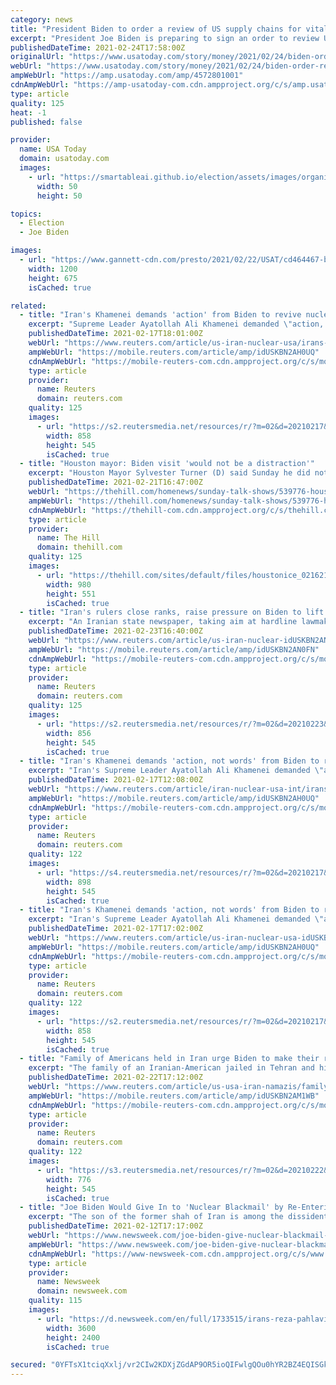 ```yaml
---
category: news
title: "President Biden to order a review of US supply chains for vital goods"
excerpt: "President Joe Biden is preparing to sign an order to review U.S. supply chains for large-capacity batteries, pharmaceuticals and other goods."
publishedDateTime: 2021-02-24T17:58:00Z
originalUrl: "https://www.usatoday.com/story/money/2021/02/24/biden-order-review-us-supply-chains-vital-goods/4572801001/"
webUrl: "https://www.usatoday.com/story/money/2021/02/24/biden-order-review-us-supply-chains-vital-goods/4572801001/"
ampWebUrl: "https://amp.usatoday.com/amp/4572801001"
cdnAmpWebUrl: "https://amp-usatoday-com.cdn.ampproject.org/c/s/amp.usatoday.com/amp/4572801001"
type: article
quality: 125
heat: -1
published: false

provider:
  name: USA Today
  domain: usatoday.com
  images:
    - url: "https://smartableai.github.io/election/assets/images/organizations/usatoday.com-50x50.jpg"
      width: 50
      height: 50

topics:
  - Election
  - Joe Biden

images:
  - url: "https://www.gannett-cdn.com/presto/2021/02/22/USAT/cd464467-bd05-4701-87c5-32bd40872ca9-AP_Biden_1.jpg?auto=webp&crop=5999,3374,x1,y272&format=pjpg&width=1200"
    width: 1200
    height: 675
    isCached: true

related:
  - title: "Iran's Khamenei demands 'action' from Biden to revive nuclear deal"
    excerpt: "Supreme Leader Ayatollah Ali Khamenei demanded \"action, not words\" from the United States if it wants to revive Iran's 2015 nuclear deal with world powers, challenging new President Joe Biden to take the first step toward a thaw."
    publishedDateTime: 2021-02-17T18:01:00Z
    webUrl: "https://www.reuters.com/article/us-iran-nuclear-usa/irans-khamenei-demands-action-from-biden-to-revive-nuclear-deal-idUSKBN2AH0UQ"
    ampWebUrl: "https://mobile.reuters.com/article/amp/idUSKBN2AH0UQ"
    cdnAmpWebUrl: "https://mobile-reuters-com.cdn.ampproject.org/c/s/mobile.reuters.com/article/amp/idUSKBN2AH0UQ"
    type: article
    provider:
      name: Reuters
      domain: reuters.com
    quality: 125
    images:
      - url: "https://s2.reutersmedia.net/resources/r/?m=02&d=20210217&t=2&i=1551842006&w=&fh=545px&fw=&ll=&pl=&sq=&r=LYNXMPEH1G0MB"
        width: 858
        height: 545
        isCached: true
  - title: "Houston mayor: Biden visit 'would not be a distraction'"
    excerpt: "Houston Mayor Sylvester Turner (D) said Sunday he did not believe a visit to Texas by President Biden would be a “distraction” after winter storms devastated the state’s energy grid."
    publishedDateTime: 2021-02-21T16:47:00Z
    webUrl: "https://thehill.com/homenews/sunday-talk-shows/539776-houston-mayor-biden-visit-would-not-be-a-distraction"
    ampWebUrl: "https://thehill.com/homenews/sunday-talk-shows/539776-houston-mayor-biden-visit-would-not-be-a-distraction?amp"
    cdnAmpWebUrl: "https://thehill-com.cdn.ampproject.org/c/s/thehill.com/homenews/sunday-talk-shows/539776-houston-mayor-biden-visit-would-not-be-a-distraction?amp"
    type: article
    provider:
      name: The Hill
      domain: thehill.com
    quality: 125
    images:
      - url: "https://thehill.com/sites/default/files/houstonice_021621getty.jpg"
        width: 980
        height: 551
        isCached: true
  - title: "Iran's rulers close ranks, raise pressure on Biden to lift sanctions"
    excerpt: "An Iranian state newspaper, taking aim at hardline lawmakers' intervention in Tehran's nuclear row with the West, warned on Tuesday that overly radical actions may lead to Iran's isolation after a new law ended snap inspections by U."
    publishedDateTime: 2021-02-23T16:40:00Z
    webUrl: "https://www.reuters.com/article/us-iran-nuclear-idUSKBN2AN0FN"
    ampWebUrl: "https://mobile.reuters.com/article/amp/idUSKBN2AN0FN"
    cdnAmpWebUrl: "https://mobile-reuters-com.cdn.ampproject.org/c/s/mobile.reuters.com/article/amp/idUSKBN2AN0FN"
    type: article
    provider:
      name: Reuters
      domain: reuters.com
    quality: 125
    images:
      - url: "https://s2.reutersmedia.net/resources/r/?m=02&d=20210223&t=2&i=1552555946&w=&fh=545px&fw=&ll=&pl=&sq=&r=LYNXMPEH1M0AH"
        width: 856
        height: 545
        isCached: true
  - title: "Iran's Khamenei demands 'action, not words' from Biden to revive nuclear deal"
    excerpt: "Iran's Supreme Leader Ayatollah Ali Khamenei demanded \"action, not words\" from the United States if it wants to revive Tehran's 2015 nuclear deal with world powers, the latest challenge to new President Joe Biden to take the first step towards a thaw."
    publishedDateTime: 2021-02-17T12:08:00Z
    webUrl: "https://www.reuters.com/article/iran-nuclear-usa-int/irans-khamenei-says-tehran-wants-action-not-words-from-parties-to-2015-deal-idUSKBN2AH0V9"
    ampWebUrl: "https://mobile.reuters.com/article/amp/idUSKBN2AH0UQ"
    cdnAmpWebUrl: "https://mobile-reuters-com.cdn.ampproject.org/c/s/mobile.reuters.com/article/amp/idUSKBN2AH0UQ"
    type: article
    provider:
      name: Reuters
      domain: reuters.com
    quality: 122
    images:
      - url: "https://s4.reutersmedia.net/resources/r/?m=02&d=20210217&t=2&i=1551828453&w=&fh=545px&fw=&ll=&pl=&sq=&r=LYNXMPEH1G0M8"
        width: 898
        height: 545
        isCached: true
  - title: "Iran's Khamenei demands 'action, not words' from Biden to revive nuclear deal"
    excerpt: "Iran's Supreme Leader Ayatollah Ali Khamenei demanded \"action, not words\" from the United States if it wants to revive Tehran's 2015 nuclear deal with world powers, the latest challenge to new President Joe Biden to take the first step towards a thaw."
    publishedDateTime: 2021-02-17T17:02:00Z
    webUrl: "https://www.reuters.com/article/us-iran-nuclear-usa-idUSKBN2AH0UQ"
    ampWebUrl: "https://mobile.reuters.com/article/amp/idUSKBN2AH0UQ"
    cdnAmpWebUrl: "https://mobile-reuters-com.cdn.ampproject.org/c/s/mobile.reuters.com/article/amp/idUSKBN2AH0UQ"
    type: article
    provider:
      name: Reuters
      domain: reuters.com
    quality: 122
    images:
      - url: "https://s2.reutersmedia.net/resources/r/?m=02&d=20210217&t=2&i=1551842006&w=&fh=545px&fw=&ll=&pl=&sq=&r=LYNXMPEH1G0MB"
        width: 858
        height: 545
        isCached: true
  - title: "Family of Americans held in Iran urge Biden to make their release a priority"
    excerpt: "The family of an Iranian-American jailed in Tehran and his father, who is unable to leave Iran, urged U.S. President Joe Biden on Monday to make their freedom a precondition of any deals between the United States and Iran."
    publishedDateTime: 2021-02-22T17:12:00Z
    webUrl: "https://www.reuters.com/article/us-usa-iran-namazis/family-of-americans-held-in-iran-urge-biden-to-make-their-release-a-priority-idUSKBN2AM1WB?edition-redirect=uk"
    ampWebUrl: "https://mobile.reuters.com/article/amp/idUSKBN2AM1WB"
    cdnAmpWebUrl: "https://mobile-reuters-com.cdn.ampproject.org/c/s/mobile.reuters.com/article/amp/idUSKBN2AM1WB"
    type: article
    provider:
      name: Reuters
      domain: reuters.com
    quality: 122
    images:
      - url: "https://s3.reutersmedia.net/resources/r/?m=02&d=20210222&t=2&i=1552447443&w=&fh=545px&fw=&ll=&pl=&sq=&r=LYNXMPEH1L11J"
        width: 776
        height: 545
        isCached: true
  - title: "Joe Biden Would Give In to 'Nuclear Blackmail' by Re-Entering Iran Deal, Reza Pahlavi Says"
    excerpt: "The son of the former shah of Iran is among the dissidents urging the president to break away from what they say is a flawed agreement that favors Tehran."
    publishedDateTime: 2021-02-12T17:17:00Z
    webUrl: "https://www.newsweek.com/joe-biden-give-nuclear-blackmail-re-entering-iran-deal-reza-pahlavi-1568951"
    ampWebUrl: "https://www.newsweek.com/joe-biden-give-nuclear-blackmail-re-entering-iran-deal-reza-pahlavi-1568951?amp=1"
    cdnAmpWebUrl: "https://www-newsweek-com.cdn.ampproject.org/c/s/www.newsweek.com/joe-biden-give-nuclear-blackmail-re-entering-iran-deal-reza-pahlavi-1568951?amp=1"
    type: article
    provider:
      name: Newsweek
      domain: newsweek.com
    quality: 115
    images:
      - url: "https://d.newsweek.com/en/full/1733515/irans-reza-pahlavi-pictured-washington-dc.jpg"
        width: 3600
        height: 2400
        isCached: true

secured: "0YFTsX1tciqXxlj/vr2CIw2KDXjZGdAP9OR5ioQIFwlgQOu0hYR2BZ4EQISGkJK/QoaBLNyjWsOd1gt57f4OHtAWL/G4emLJ+BRr+kQKSAaBVUqMFbSGJ1qiFqi5sEvRFx1JF+iVPn0DNglAnvl+4sOR7PmtpDI9GCijvWIGWXT2NDGOofmklRVGaZ72pZXQGulvsf/VHkQFt/4cZcjlM4tqN45I1zcvqoiO2rSYopslR7pbQqk5offonxYZi5Br+ZdkkRG377VXi8wdyR+8xE50zXkx2Yal4ey2kafUFii51v1D1r9CE2+l2tgyNHnLiILvimRy0CRU1TEDwQtsYTmJsfqYKk1M5ie/jp2nQvE=;DE5/LhniYEJqFcg9EbmSCA=="
---
```


